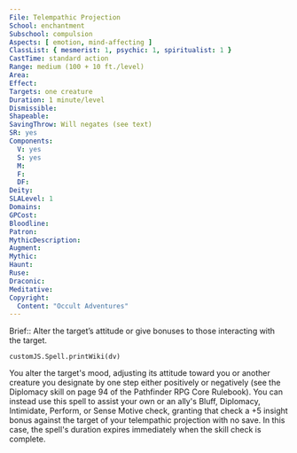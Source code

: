 ```yaml
---
File: Telempathic Projection
School: enchantment
Subschool: compulsion
Aspects: [ emotion, mind-affecting ]
ClassList: { mesmerist: 1, psychic: 1, spiritualist: 1 }
CastTime: standard action
Range: medium (100 + 10 ft./level)
Area: 
Effect: 
Targets: one creature
Duration: 1 minute/level
Dismissible: 
Shapeable: 
SavingThrow: Will negates (see text)
SR: yes
Components:
  V: yes
  S: yes
  M: 
  F: 
  DF: 
Deity: 
SLALevel: 1
Domains: 
GPCost: 
Bloodline: 
Patron: 
MythicDescription: 
Augment: 
Mythic: 
Haunt: 
Ruse: 
Draconic: 
Meditative: 
Copyright:
  Content: "Occult Adventures"
---
```

Brief:: Alter the target’s attitude or give bonuses to those interacting with the target.

```dataviewjs
customJS.Spell.printWiki(dv)
```

You alter the target's mood, adjusting its attitude toward you or another creature you designate by one step either positively or negatively (see the Diplomacy skill on page 94 of the Pathfinder RPG Core Rulebook). You can instead use this spell to assist your own or an ally's Bluff, Diplomacy, Intimidate, Perform, or Sense Motive check, granting that check a +5 insight bonus against the target of your telempathic projection with no save. In this case, the spell's duration expires immediately when the skill check is complete.

